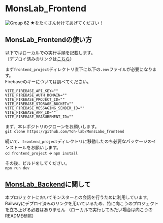 # MonsLab_Frontend
![Group 62](https://github.com/Yoh-lab/MonsLabo_frontend/assets/92442298/bb86b9fa-351a-42e5-98f7-87b53cf38f2a)
★をたくさん付けてあげてください！

## MonsLab_Frontendの使い方
以下ではローカルでの実行手順を記載します。<br>
（デプロイ済みのリンクは[こちら](https://mons-labo-frontend.vercel.app/)）<br>

まず`frontend_project`ディレクトリ直下に以下の`.env`ファイルが必要になります。<br>
Firebaseのキーについては調べてください。
```
VITE_FIREBASE_API_KEY=""
VITE_FIREBASE_AUTH_DOMAIN=""
VITE_FIREBASE_PROJECT_ID=""
VITE_FIREBASE_STORAGE_BUCKET=""
VITE_FIREBASE_MESSAGING_SENDER_ID=""
VITE_FIREBASE_APP_ID=""
VITE_FIREBASE_MEASUREMENT_ID=""
```

まず、本レポジトリのクローンをお願いします。<br>
`git clone https://github.com/Yoh-lab/MonsLabo_frontend`

続いて、`frontend_project`ディレクトリに移動したのち必要なパッケージのインストールをお願いします。<br>
`cd frontend_project` -> `npm install`

その後、ビルドをしてください。<br>
`npm run dev`

## [MonsLab_Backend](https://github.com/Yoh-lab/MonsLabo_backend)に関して
本プロジェクトにおいてモンスターとの会話を行うために利用しています。<br>
Railwayにデプロイ済みのリンクを用いているため、特に向こうのプロジェクトを立ち上げる必要はありません
（ローカルで実行してみたい場合は向こうのREADME参照）
